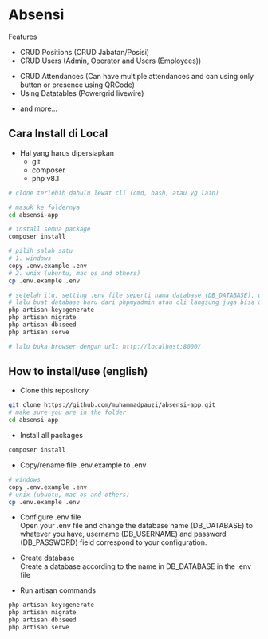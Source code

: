 # **Absensi**

Features

-   CRUD Positions (CRUD Jabatan/Posisi)
-   CRUD Users (Admin, Operator and Users (Employees))
<!-- -   CRUD Holidays (CRUD Hari Libur) -->
-   CRUD Attendances (Can have multiple attendances and can using only button or presence using QRCode)
-   Using Datatables (Powergrid livewire)
<!-- -   Can Export to Excel and CSV -->
-   and more...

## Cara Install di Local

-   Hal yang harus dipersiapkan
    -   git
    -   composer
    -   php v8.1

```sh
# clone terlebih dahulu lewat cli (cmd, bash, atau yg lain)

# masuk ke foldernya
cd absensi-app

# install semua package
composer install

# pilih salah satu
# 1. windows
copy .env.example .env
# 2. unix (ubuntu, mac os and others)
cp .env.example .env

# setelah itu, setting .env file seperti nama database (DB_DATABASE), username dan passwordnya
# lalu buat database baru dari phpmyadmin atau cli langsung juga bisa dengan nama sesuai DB_DATABASE yang ada di file .env
php artisan key:generate
php artisan migrate
php artisan db:seed
php artisan serve

# lalu buka browser dengan url: http://localhost:8000/
```

## How to install/use (english)

-   Clone this repository

```sh
git clone https://github.com/muhammadpauzi/absensi-app.git
# make sure you are in the folder
cd absensi-app
```

-   Install all packages

```sh
composer install
```

-   Copy/rename file .env.example to .env

```sh
# windows
copy .env.example .env
# unix (ubuntu, mac os and others)
cp .env.example .env
```

-   Configure .env file
    <br>
    Open your .env file and change the database name (DB_DATABASE) to whatever you have, username (DB_USERNAME) and password (DB_PASSWORD) field correspond to your configuration.

-   Create database
    <br>
    Create a database according to the name in DB_DATABASE in the .env file

-   Run artisan commands

```sh
php artisan key:generate
php artisan migrate
php artisan db:seed
php artisan serve
```
